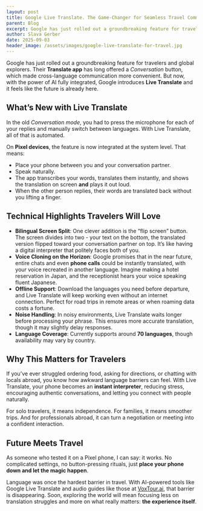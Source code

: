 ```yaml
---
layout: post
title: Google Live Translate. The Game-Changer for Seamless Travel Communication
parent: Blog
excerpt: Google has just rolled out a groundbreaking feature for travelers and global explorers. Their Translate app has long offered a Conversation button, which made cross-language communication more convenient. But now, with the power of AI fully integrated, Google introduces Live Translate and it feels like the future is already here.
author: Slava Gerber
date: 2025-09-03
header_image: /assets/images/google-live-translate-for-travel.jpg
---
```

Google has just rolled out a groundbreaking feature for travelers and global explorers. Their **Translate app** has long offered a *Conversation* button, which made cross-language communication more convenient. But now, with the power of AI fully integrated, Google introduces **Live Translate** and it feels like the future is already here.

## What’s New with Live Translate

In the old *Conversation mode*, you had to press the microphone for each of your replies and manually switch between languages. With Live Translate, all of that is automated.

On **Pixel devices**, the feature is now integrated at the system level. That means:

* Place your phone between you and your conversation partner.
* Speak naturally.
* The app transcribes your words, translates them instantly, and shows the translation on screen **and** plays it out loud.
* When the other person replies, their words are translated back without you lifting a finger.

## Technical Highlights Travelers Will Love

* **Bilingual Screen Split**: One clever addition is the “flip screen” button. The screen divides into two - your text on the bottom, the translated version flipped toward your conversation partner on top. It’s like having a digital interpreter that politely faces both of you.
* **Voice Cloning on the Horizon**: Google promises that in the near future, entire chats and even **phone calls** could be instantly translated, with your voice recreated in another language. Imagine making a hotel reservation in Japan, and the receptionist hears your voice speaking fluent Japanese.
* **Offline Support**: Download the languages you need before departure, and Live Translate will keep working even without an internet connection. Perfect for road trips in remote areas or when roaming data costs a fortune.
* **Noise Handling**: In noisy environments, Live Translate waits longer before processing your phrase. This ensures more accurate translation, though it may slightly delay responses.
* **Language Coverage**: Currently supports around **70 languages**, though availability may vary by country.

## Why This Matters for Travelers

If you’ve ever struggled ordering food, asking for directions, or chatting with locals abroad, you know how awkward language barriers can feel. With Live Translate, your phone becomes an **instant interpreter**, reducing stress, encouraging authentic conversations, and letting you connect with people naturally.

For solo travelers, it means independence. For families, it means smoother trips. And for professionals abroad, it can turn a negotiation or meeting into a confident interaction.

## Future Meets Travel

As someone who tested it on a Pixel phone, I can say: it works. No complicated settings, no button-pressing rituals, just **place your phone down and let the magic happen**.

Language was once the hardest barrier in travel. With AI-powered tools like Google Live Translate and audio guides like those at [VoxTour.ai](https://voxtour.ai), that barrier is disappearing. Soon, exploring the world will mean focusing less on translation struggles and more on what really matters: **the experience itself**.
